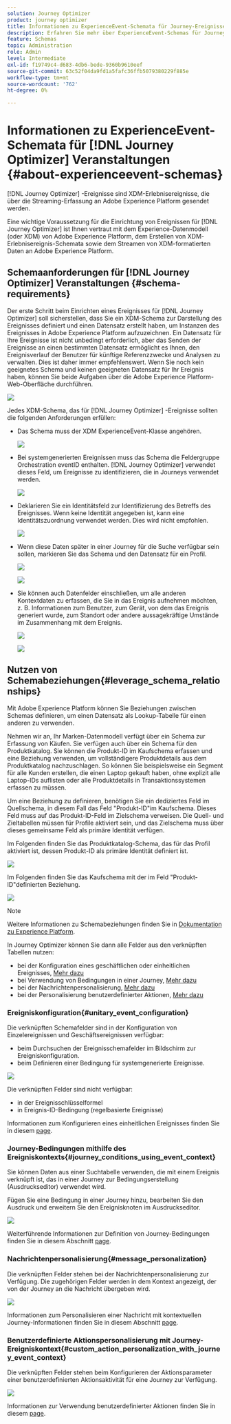 ```yaml
---
solution: Journey Optimizer
product: journey optimizer
title: Informationen zu ExperienceEvent-Schemata für Journey-Ereignisse
description: Erfahren Sie mehr über ExperienceEvent-Schemas für Journey-Ereignisse.
feature: Schemas
topic: Administration
role: Admin
level: Intermediate
exl-id: f19749c4-d683-4db6-bede-9360b9610eef
source-git-commit: 63c52f04da9fd1a5fafc36ffb5079380229f885e
workflow-type: tm+mt
source-wordcount: '762'
ht-degree: 0%

---
```


# Informationen zu ExperienceEvent-Schemata für [!DNL Journey Optimizer] Veranstaltungen {#about-experienceevent-schemas}

[!DNL Journey Optimizer] -Ereignisse sind XDM-Erlebnisereignisse, die über die Streaming-Erfassung an Adobe Experience Platform gesendet werden.

Eine wichtige Voraussetzung für die Einrichtung von Ereignissen für [!DNL Journey Optimizer] ist Ihnen vertraut mit dem Experience-Datenmodell (oder XDM) von Adobe Experience Platform, dem Erstellen von XDM-Erlebnisereignis-Schemata sowie dem Streamen von XDM-formatierten Daten an Adobe Experience Platform.

## Schemaanforderungen für [!DNL Journey Optimizer] Veranstaltungen  {#schema-requirements}

Der erste Schritt beim Einrichten eines Ereignisses für [!DNL Journey Optimizer] soll sicherstellen, dass Sie ein XDM-Schema zur Darstellung des Ereignisses definiert und einen Datensatz erstellt haben, um Instanzen des Ereignisses in Adobe Experience Platform aufzuzeichnen. Ein Datensatz für Ihre Ereignisse ist nicht unbedingt erforderlich, aber das Senden der Ereignisse an einen bestimmten Datensatz ermöglicht es Ihnen, den Ereignisverlauf der Benutzer für künftige Referenzzwecke und Analysen zu verwalten. Dies ist daher immer empfehlenswert. Wenn Sie noch kein geeignetes Schema und keinen geeigneten Datensatz für Ihr Ereignis haben, können Sie beide Aufgaben über die Adobe Experience Platform-Web-Oberfläche durchführen.

![](assets/schema1.png)

Jedes XDM-Schema, das für [!DNL Journey Optimizer] -Ereignisse sollten die folgenden Anforderungen erfüllen:

* Das Schema muss der XDM ExperienceEvent-Klasse angehören.

   ![](assets/schema2.png)

* Bei systemgenerierten Ereignissen muss das Schema die Feldergruppe Orchestration eventID enthalten. [!DNL Journey Optimizer] verwendet dieses Feld, um Ereignisse zu identifizieren, die in Journeys verwendet werden.

   ![](assets/schema3.png)

* Deklarieren Sie ein Identitätsfeld zur Identifizierung des Betreffs des Ereignisses. Wenn keine Identität angegeben ist, kann eine Identitätszuordnung verwendet werden. Dies wird nicht empfohlen.

   ![](assets/schema4.png)

* Wenn diese Daten später in einer Journey für die Suche verfügbar sein sollen, markieren Sie das Schema und den Datensatz für ein Profil.

   ![](assets/schema5.png)

   ![](assets/schema6.png)

* Sie können auch Datenfelder einschließen, um alle anderen Kontextdaten zu erfassen, die Sie in das Ereignis aufnehmen möchten, z. B. Informationen zum Benutzer, zum Gerät, von dem das Ereignis generiert wurde, zum Standort oder andere aussagekräftige Umstände im Zusammenhang mit dem Ereignis.

   ![](assets/schema7.png)

   ![](assets/schema8.png)

## Nutzen von Schemabeziehungen{#leverage_schema_relationships}

Mit Adobe Experience Platform können Sie Beziehungen zwischen Schemas definieren, um einen Datensatz als Lookup-Tabelle für einen anderen zu verwenden.

Nehmen wir an, Ihr Marken-Datenmodell verfügt über ein Schema zur Erfassung von Käufen. Sie verfügen auch über ein Schema für den Produktkatalog. Sie können die Produkt-ID im Kaufschema erfassen und eine Beziehung verwenden, um vollständigere Produktdetails aus dem Produktkatalog nachzuschlagen. So können Sie beispielsweise ein Segment für alle Kunden erstellen, die einen Laptop gekauft haben, ohne explizit alle Laptop-IDs auflisten oder alle Produktdetails in Transaktionssystemen erfassen zu müssen.

Um eine Beziehung zu definieren, benötigen Sie ein dediziertes Feld im Quellschema, in diesem Fall das Feld &quot;Produkt-ID&quot;im Kaufschema. Dieses Feld muss auf das Produkt-ID-Feld im Zielschema verweisen. Die Quell- und Zieltabellen müssen für Profile aktiviert sein, und das Zielschema muss über dieses gemeinsame Feld als primäre Identität verfügen.

Im Folgenden finden Sie das Produktkatalog-Schema, das für das Profil aktiviert ist, dessen Produkt-ID als primäre Identität definiert ist.

![](assets/schema9.png)

Im Folgenden finden Sie das Kaufschema mit der im Feld &quot;Produkt-ID&quot;definierten Beziehung.

![](assets/schema10.png)

>[!NOTE]
>
>Weitere Informationen zu Schemabeziehungen finden Sie in [Dokumentation zu Experience Platform](https://experienceleague.adobe.com/docs/platform-learn/tutorials/schemas/configure-relationships-between-schemas.html?lang=en).

In Journey Optimizer können Sie dann alle Felder aus den verknüpften Tabellen nutzen:

* bei der Konfiguration eines geschäftlichen oder einheitlichen Ereignisses, [Mehr dazu](../event/experience-event-schema.md#unitary_event_configuration)
* bei Verwendung von Bedingungen in einer Journey, [Mehr dazu](../event/experience-event-schema.md#journey_conditions_using_event_context)
* bei der Nachrichtenpersonalisierung, [Mehr dazu](../event/experience-event-schema.md#message_personalization)
* bei der Personalisierung benutzerdefinierter Aktionen, [Mehr dazu](../event/experience-event-schema.md#custom_action_personalization_with_journey_event_context)

### Ereigniskonfiguration{#unitary_event_configuration}

Die verknüpften Schemafelder sind in der Konfiguration von Einzelereignissen und Geschäftsereignissen verfügbar:

* beim Durchsuchen der Ereignisschemafelder im Bildschirm zur Ereigniskonfiguration.
* beim Definieren einer Bedingung für systemgenerierte Ereignisse.

![](assets/schema11.png)

Die verknüpften Felder sind nicht verfügbar:

* in der Ereignisschlüsselformel
* in Ereignis-ID-Bedingung (regelbasierte Ereignisse)

Informationen zum Konfigurieren eines einheitlichen Ereignisses finden Sie in diesem [page](../event/about-creating.md).

### Journey-Bedingungen mithilfe des Ereigniskontexts{#journey_conditions_using_event_context}

Sie können Daten aus einer Suchtabelle verwenden, die mit einem Ereignis verknüpft ist, das in einer Journey zur Bedingungserstellung (Ausdruckseditor) verwendet wird.

Fügen Sie eine Bedingung in einer Journey hinzu, bearbeiten Sie den Ausdruck und erweitern Sie den Ereignisknoten im Ausdruckseditor.

![](assets/schema12.png)

Weiterführende Informationen zur Definition von Journey-Bedingungen finden Sie in diesem Abschnitt [page](../building-journeys/condition-activity.md).

### Nachrichtenpersonalisierung{#message_personalization}

Die verknüpften Felder stehen bei der Nachrichtenpersonalisierung zur Verfügung. Die zugehörigen Felder werden in dem Kontext angezeigt, der von der Journey an die Nachricht übergeben wird.

![](assets/schema14.png)

Informationen zum Personalisieren einer Nachricht mit kontextuellen Journey-Informationen finden Sie in diesem Abschnitt [page](../personalization/personalization-use-case.md).

### Benutzerdefinierte Aktionspersonalisierung mit Journey-Ereigniskontext{#custom_action_personalization_with_journey_event_context}

Die verknüpften Felder stehen beim Konfigurieren der Aktionsparameter einer benutzerdefinierten Aktionsaktivität für eine Journey zur Verfügung.

![](assets/schema13.png)

Informationen zur Verwendung benutzerdefinierter Aktionen finden Sie in diesem [page](../building-journeys/using-custom-actions.md).

